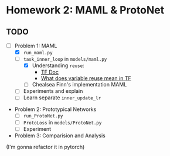# Homework 2: MAML & ProtoNet

## TODO
- [ ] Problem 1: MAML
    - [x] `run_maml.py`
    - [ ] `task_inner_loop` in `models/maml.py`
        - [x] Understanding `reuse`: 
            - [TF Doc](https://github.com/tensorflow/docs/blob/master/site/en/r1/guide/variables.md)
            - [What does variable reuse mean in TF](https://medium.com/@hideyuki/what-does-variable-reuse-mean-in-tensorflow-40e86535026b)
        - [ ] Chealsea Finn's implementation MAML 
    - [ ] Experiments and explain
    - [ ] Learn separate `inner_update_lr`

- Problem 2: Prototypical Networks
    - [ ] `run_ProtoNet.py`
    - [ ] `ProtoLoss` in `models/ProtoNet.py`
    - [ ] Experiment

- Problem 3: Comparision and Analysis


(I'm gonna refactor it in pytorch)